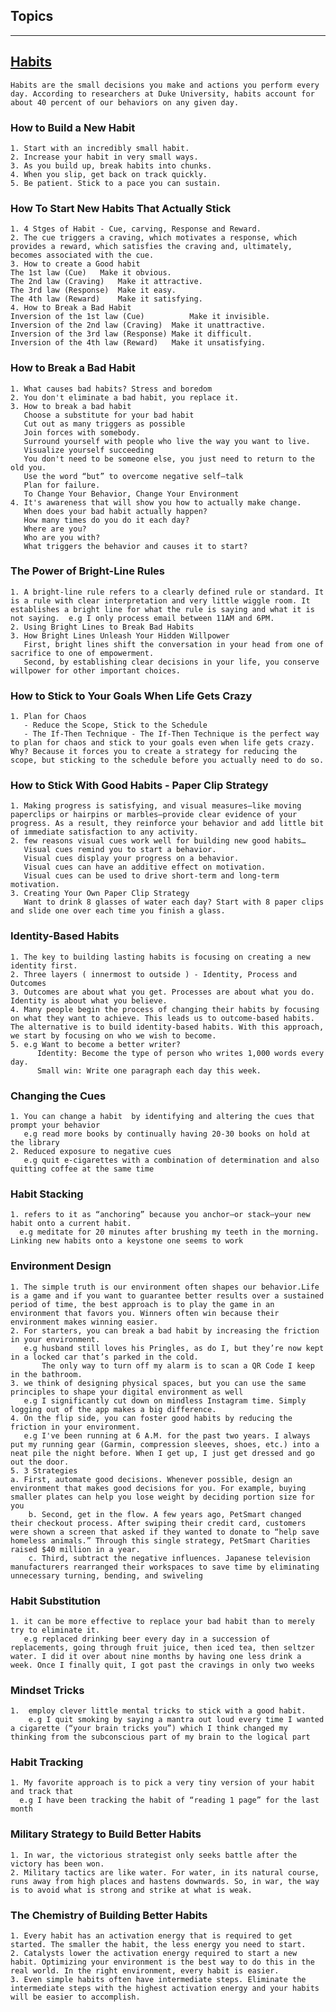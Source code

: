 ## Topics 
-------------------------------------------------------------------------------
## [Habits](https://jamesclear.com/habit-guide)
	Habits are the small decisions you make and actions you perform every day. According to researchers at Duke University, habits account for about 40 percent of our behaviors on any given day.

### How to Build a New Habit
    1. Start with an incredibly small habit.
    2. Increase your habit in very small ways.
    3. As you build up, break habits into chunks.
    4. When you slip, get back on track quickly.
    5. Be patient. Stick to a pace you can sustain.

###  How To Start New Habits That Actually Stick
    1. 4 Stges of Habit - Cue, carving, Response and Reward.
    2. The cue triggers a craving, which motivates a response, which provides a reward, which satisfies the craving and, ultimately, becomes associated with the cue.
    3. How to create a Good habit
	The 1st law (Cue)	Make it obvious.
	The 2nd law (Craving)	Make it attractive.
	The 3rd law (Response)	Make it easy.
	The 4th law (Reward)	Make it satisfying.
    4. How to Break a Bad Habit
	Inversion of the 1st law (Cue)	        Make it invisible.
	Inversion of the 2nd law (Craving)	Make it unattractive.
	Inversion of the 3rd law (Response)	Make it difficult.
	Inversion of the 4th law (Reward)	Make it unsatisfying.

### How to Break a Bad Habit
    1. What causes bad habits? Stress and boredom
    2. You don't eliminate a bad habit, you replace it.
    3. How to break a bad habit
       Choose a substitute for your bad habit
       Cut out as many triggers as possible
       Join forces with somebody.
       Surround yourself with people who live the way you want to live.
       Visualize yourself succeeding
       You don't need to be someone else, you just need to return to the old you.
       Use the word “but” to overcome negative self–talk
       Plan for failure.
       To Change Your Behavior, Change Your Environment 
    4. It's awareness that will show you how to actually make change.
       When does your bad habit actually happen?
       How many times do you do it each day?
       Where are you?
       Who are you with?
       What triggers the behavior and causes it to start?

### The Power of Bright-Line Rules
    1. A bright-line rule refers to a clearly defined rule or standard. It is a rule with clear interpretation and very little wiggle room. It establishes a bright line for what the rule is saying and what it is not saying.  e.g I only process email between 11AM and 6PM.
    2. Using Bright Lines to Break Bad Habits
    3. How Bright Lines Unleash Your Hidden Willpower
       First, bright lines shift the conversation in your head from one of sacrifice to one of empowerment.
       Second, by establishing clear decisions in your life, you conserve willpower for other important choices.

###  How to Stick to Your Goals When Life Gets Crazy
    1. Plan for Chaos
       - Reduce the Scope, Stick to the Schedule
       - The If-Then Technique - The If-Then Technique is the perfect way to plan for chaos and stick to your goals even when life gets crazy. Why? Because it forces you to create a strategy for reducing the scope, but sticking to the schedule before you actually need to do so.

### How to Stick With Good Habits - Paper Clip Strategy
    1. Making progress is satisfying, and visual measures—like moving paperclips or hairpins or marbles—provide clear evidence of your progress. As a result, they reinforce your behavior and add little bit of immediate satisfaction to any activity.
    2. few reasons visual cues work well for building new good habits…
       Visual cues remind you to start a behavior.
       Visual cues display your progress on a behavior.
       Visual cues can have an additive effect on motivation.
       Visual cues can be used to drive short-term and long-term motivation.
    3. Creating Your Own Paper Clip Strategy
       Want to drink 8 glasses of water each day? Start with 8 paper clips and slide one over each time you finish a glass.

### Identity-Based Habits
    1. The key to building lasting habits is focusing on creating a new identity first.
    2. Three layers ( innermost to outside ) - Identity, Process and Outcomes
    3. Outcomes are about what you get. Processes are about what you do. Identity is about what you believe.
    4. Many people begin the process of changing their habits by focusing on what they want to achieve. This leads us to outcome-based habits. The alternative is to build identity-based habits. With this approach, we start by focusing on who we wish to become.
    5. e.g Want to become a better writer?
          Identity: Become the type of person who writes 1,000 words every day.
          Small win: Write one paragraph each day this week.

### Changing the Cues
    1. You can change a habit  by identifying and altering the cues that prompt your behavior
       e.g read more books by continually having 20-30 books on hold at the library
    2. Reduced exposure to negative cues
       e.g quit e-cigarettes with a combination of determination and also quitting coffee at the same time

### Habit Stacking
    1. refers to it as “anchoring” because you anchor—or stack—your new habit onto a current habit.
      e.g meditate for 20 minutes after brushing my teeth in the morning. Linking new habits onto a keystone one seems to work

### Environment Design
    1. The simple truth is our environment often shapes our behavior.Life is a game and if you want to guarantee better results over a sustained period of time, the best approach is to play the game in an environment that favors you. Winners often win because their environment makes winning easier.
    2. For starters, you can break a bad habit by increasing the friction in your environment.
       e.g husband still loves his Pringles, as do I, but they’re now kept in a locked car that’s parked in the cold.
           The only way to turn off my alarm is to scan a QR Code I keep in the bathroom.
    3. we think of designing physical spaces, but you can use the same principles to shape your digital environment as well
       e.g I significantly cut down on mindless Instagram time. Simply logging out of the app makes a big difference.
    4. On the flip side, you can foster good habits by reducing the friction in your environment.
       e.g I've been running at 6 A.M. for the past two years. I always put my running gear (Garmin, compression sleeves, shoes, etc.) into a neat pile the night before. When I get up, I just get dressed and go out the door.
    5. 3 Strategies
	a. First, automate good decisions. Whenever possible, design an environment that makes good decisions for you. For example, buying smaller plates can help you lose weight by deciding portion size for you
        b. Second, get in the flow. A few years ago, PetSmart changed their checkout process. After swiping their credit card, customers were shown a screen that asked if they wanted to donate to “help save homeless animals.” Through this single strategy, PetSmart Charities raised $40 million in a year.
        c. Third, subtract the negative influences. Japanese television manufacturers rearranged their workspaces to save time by eliminating unnecessary turning, bending, and swiveling 

### Habit Substitution
    1. it can be more effective to replace your bad habit than to merely try to eliminate it.
       e.g replaced drinking beer every day in a succession of replacements, going through fruit juice, then iced tea, then seltzer water. I did it over about nine months by having one less drink a week. Once I finally quit, I got past the cravings in only two weeks

### Mindset Tricks
    1.  employ clever little mental tricks to stick with a good habit.
        e.g I quit smoking by saying a mantra out loud every time I wanted a cigarette (“your brain tricks you”) which I think changed my thinking from the subconscious part of my brain to the logical part

### Habit Tracking
    1. My favorite approach is to pick a very tiny version of your habit and track that
      e.g I have been tracking the habit of “reading 1 page” for the last month 

### Military Strategy to Build Better Habits
    1. In war, the victorious strategist only seeks battle after the victory has been won.
    2. Military tactics are like water. For water, in its natural course, runs away from high places and hastens downwards. So, in war, the way is to avoid what is strong and strike at what is weak.

### The Chemistry of Building Better Habits
    1. Every habit has an activation energy that is required to get started. The smaller the habit, the less energy you need to start.
    2. Catalysts lower the activation energy required to start a new habit. Optimizing your environment is the best way to do this in the real world. In the right environment, every habit is easier.
    3. Even simple habits often have intermediate steps. Eliminate the intermediate steps with the highest activation energy and your habits will be easier to accomplish.
